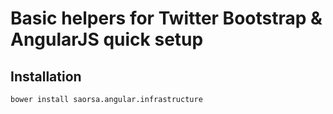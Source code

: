 Basic helpers for Twitter Bootstrap & AngularJS quick setup
==============

Installation
--------------

	bower install saorsa.angular.infrastructure
